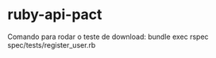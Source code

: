 # ruby-api-pact


Comando para rodar o teste de download:
bundle exec rspec spec/tests/register_user.rb